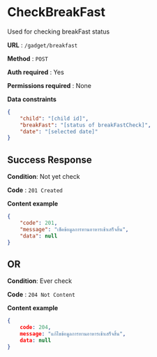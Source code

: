 # CheckBreakFast

Used for checking breakFast status

**URL** : `/gadget/breakfast`

**Method** : `POST`

**Auth required** : Yes

**Permissions required** :  None

**Data constraints**

```json
{
    "child": "[child id]",
    "breakFast": "[status of breakFastCheck]",
    "date": "[selected date]"
}
```

## Success Response

**Condition**: Not yet check

**Code** : `201 Created` 

**Content example**

```json
{
    "code": 201,
    "message": "เช็คข้อมูลการทานอาหารเช้าเสร็จสิ้น",
    "data": null
}
```

## **OR**

**Condition**: Ever check

**Code** : `204 Not Content` 

**Content example**

```json
{
    code: 204,
    message: "แก้ไขข้อมูลการทานอาหารเช้าเสร็จสิ้น",
    data: null
}
```
